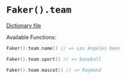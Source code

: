 # `Faker().team`

[Dictionary file](../core/src/main/resources/locales/en/team.yml)

Available Functions:  
```kotlin
Faker().team.name() // => Los Angeles bees

Faker().team.sport() // => baseball

Faker().team.mascot() // => Raymond
```
